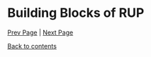 # Building Blocks of RUP

[Prev Page](https://github.com/Krithika-Balan2290/Rational-Unified-Process/blob/master/docs/RUP.md) | [Next Page](https://github.com/Krithika-Balan2290/Rational-Unified-Process/blob/master/docs/best_Practices.md)
 
 [Back to contents](https://github.com/Krithika-Balan2290/Rational-Unified-Process/blob/master/Index.md)
